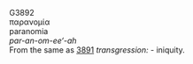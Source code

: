 <body>
  <p>G3892<br>  παρανομία  <br> paranomia  <br><i>par-an-om-ee‘-ah </i><br>From the same as <a href="g3891.htm">3891</a>  <i>transgression:</i> - iniquity.<br></p>
 </body>